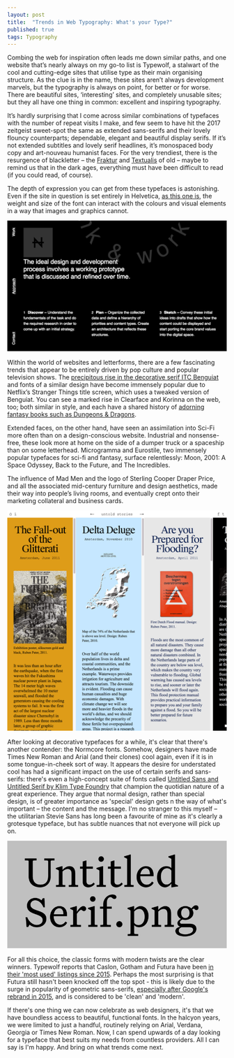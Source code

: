 ```yaml
---
layout: post
title:  "Trends in Web Typography: What's your Type?"
published: true
tags: Typography
---
```


Combing the web for inspiration often leads me down similar paths, and one website that’s nearly always on my go-to list is Typewolf, a stalwart of the cool and cutting-edge sites that utilise type as their main organising structure. As the clue is in the name, these sites aren’t always development marvels, but the typography is always on point, for better or for worse. There are beautiful sites, ‘interesting’ sites, and completely unusable sites; but they all have one thing in common: excellent and inspiring typography.

It’s hardly surprising that I come across similar combinations of typefaces with the number of repeat visits I make, and few seem to have hit the 2017 zeitgeist sweet-spot the same as extended sans-serifs and their lovely flouncy counterparts; dependable, elegant and beautiful display serifs. If it’s not extended subtitles and lovely serif headlines, it’s monospaced body copy and art-nouveau humanist faces. For the very trendiest, there is the resurgence of blackletter – the [Fraktur](https://en.wikipedia.org/wiki/Fraktur) and [Textualis](https://en.wikipedia.org/wiki/Blackletter#Textualis_2) of old – maybe to remind us that in the dark ages, everything must have been difficult to read (if you could read, of course).

The depth of expression you can get from these typefaces is astonishing. Even if the site in question is set entirely in Helvetica, [as this one is](http://negativelabs.com), the weight and size of the font can interact with the colours and visual elements in a way that images and graphics cannot.  

![Negative Labs as an example](/assets/img/blog-img/negative-labs.png)

Within the world of websites and letterforms, there are a few fascinating trends that appear to be entirely driven by pop culture and popular television shows. The [precipitous rise in the decorative serif ITC Benguiat](https://www.myfonts.com/fonts/itc/benguiat/) and fonts of a similar design have become immensely popular due to Netflix’s Stranger Things title screen, which uses a tweaked version of Benguiat. You can see a marked rise in Clearface and Korinna on the web, too; both similar in style, and each have a shared history of [adorning fantasy books such as Dungeons & Dragons](https://fontsinuse.com/uses/9466/advanced-dungeons-andamp-dragons-2nd-edition-).

Extended faces, on the other hand, have seen an assimilation into Sci-Fi more often than on a design-conscious website. Industrial and nonsense-free, these look more at home on the side of a dumper truck or a spaceship than on some letterhead. Microgramma and Eurostile, two immensely popular typefaces for sci-fi and fantasy, surface relentlessly: Moon, 2001: A Space Odyssey, Back to the Future, and The Incredibles.

The influence of Mad Men and the logo of Sterling Cooper Draper Price, and all the associated mid-century furniture and design aesthetics, made their way into people’s living rooms, and eventually crept onto their marketing collateral and business cards.

![Untold Stories as an example of Times New Roman](/assets/img/blog-img/untold-stories.png)

After looking at decorative typefaces for a while, it's clear that there's another contender: the Normcore fonts. Somehow, designers have made Times New Roman and Arial (and their clones) cool again, even if it is in some tongue-in-cheek sort of way. It appears the desire for understated cool has had a significant impact on the use of certain serifs and sans-serifs: there's even a high-concept suite of fonts called [Untitled Sans and Untitled Serif by Klim Type Foundry](https://klim.co.nz/blog/untitled-sans-serif-design-information/) that champion the quotidian nature of a great experience. They argue that normal design, rather than special design, is of greater importance as 'special' design gets n the way of what's important – the content and the message. I'm no stranger to this myself – the utilitarian Stevie Sans has long been a favourite of mine as it's clearly a grotesque typeface, but has subtle nuances that not everyone will pick up on.

![Untitled Serif sample](/assets/img/blog-img/untitled-serif.png)

For all this choice, the classic forms with modern twists are the clear winners. Typewolf reports that Caslon, Gotham and Futura have been [in their 'most used' listings since 2015](https://www.typewolf.com/blog/most-popular-fonts-of-the-year). Perhaps the most surprising is that Futura still hasn't been knocked off the top spot - this is likely due to the surge in popularity of geometric sans-serifs, [especially after Google's rebrand in 2015](http://www.underconsideration.com/brandnew/archives/new_logo_for_google_done_in_house.php), and is considered to be 'clean' and 'modern'.

If there's one thing we can now celebrate as web designers, it's that we have boundless access to beautiful, functional fonts. In the halcyon years, we were limited to just a handful, routinely relying on Arial, Verdana, Georgia or Times New Roman. Now, I can spend upwards of a day looking for a typeface that best suits my needs from countless providers. All I can say is I'm happy. And bring on what trends come next.
